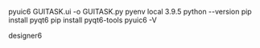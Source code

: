 pyuic6 GUITASK.ui -o GUITASK.py
pyenv local 3.9.5
python --version
pip install pyqt6
pip install pyqt6-tools
pyuic6 -V

designer6
